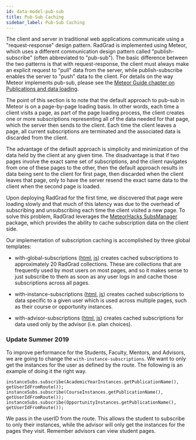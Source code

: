 ```yaml
---
id: data-model-pub-sub
title: Pub-Sub Caching
sidebar_label: Pub-Sub Caching
---
```


The client and server in traditional web applications communicate using a "request-response" design pattern. RadGrad is implemented using Meteor, which uses a different communication design pattern called "publish-subscribe" (often abbreviated to "pub-sub").  The basic difference between the two patterns is that with request-response, the client must always make an explicit request to "pull" data from the server, while publish-subscribe enables the server to "push" data to the client. For details on the way Meteor implements pub-sub, please see the [Meteor Guide chapter on Publications and data loading](https://guide.meteor.com/data-loading.html).

The point of this section is to note that the default approach to pub-sub in Meteor is on a page-by-page loading basis. In other words, each time a client visits a page, as part of the page loading process, the client creates one or more subscriptions representing all of the data needed for that page, which the server then sends to the client.  Each time the client leaves a page, all current subscriptions are terminated and the associated data is discarded from the client.

The advantage of the default approach is simplicity and minimization of the data held by the client at any given time. The disadvantage is that if two pages involve the exact same set of subscriptions, and the client navigates from one of these pages to the other, then the default approach results in data being sent to the client for first page, then discarded when the client leaves that page, only to have the server resend the exact same data to the client when the second page is loaded.

Upon deploying RadGrad for the first time, we discovered that page were loading slowly and that much of this latency was due to the overhead of subscribing and unsubscribing each time the client visited a new page.  To solve this problem, RadGrad leverages the [MeteorHacks SubsManager](https://github.com/kadirahq/subs-manager) package, which provides the ability to cache subscription data on the client side. 

Our implementation of subscription caching is accomplished by three global templates:

  * with-global-subscriptions ([html](https://github.com/radgrad/radgrad/blob/master/app/imports/ui/layouts/shared/with-global-subscriptions.html), [js](https://github.com/radgrad/radgrad/blob/master/app/imports/ui/layouts/shared/with-global-subscriptions.js)) creates cached subscriptions to approximately 20 RadGrad collections. These are collections that are frequently used by most users on most pages, and so it makes sense to just subscribe to them as soon as any user logs in and cache those subscriptions across all pages. 
  
  * with-instance-subscriptions ([html](https://github.com/radgrad/radgrad/blob/master/app/imports/ui/layouts/shared/with-instance-subscriptions.html), [js](https://github.com/radgrad/radgrad/blob/master/app/imports/ui/layouts/shared/with-instance-subscriptions.js)) creates cached subscriptions to data specific to a given user which is used across multiple pages, such as their course or opportunity instances.  
  
  * with-advisor-subscriptions ([html](https://github.com/radgrad/radgrad/blob/master/app/imports/ui/layouts/shared/with-advisor-subscriptions.html), [js](https://github.com/radgrad/radgrad/blob/master/app/imports/ui/layouts/shared/with-advisor-subscriptions.js)) creates cached subscriptions for data used only by the advisor (i.e. plan choices).

### Update Summer 2019

To improve performance for the Students, Faculty, Mentors, and Advisors, we are going to change the `with-instance-subscriptions`. We want to only get the instances for the user as defined by the route. The following is an example of doing it the right way.

    instanceSubs.subscribe(AcademicYearInstances.getPublicationName(), getUserIdFromRoute());
    instanceSubs.subscribe(CourseInstances.getPublicationName(), getUserIdFromRoute());
    instanceSubs.subscribe(OpportunityInstances.getPublicationName(), getUserIdFromRoute());

We pass in the userID from the route. This allows the student to subscribe to only their instances, while the advisor will only get the instances for the pages they visit. Remember advisors can view student pages.
